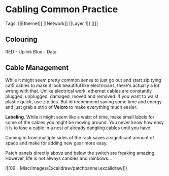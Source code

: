 # Cabling Common Practice
Tags: [[Ethernet]] [[Network]] [[Layer 1]] [[]]

## Colouring
RED - Uplink
Blue - Data

## Cable Management
While it might seem pretty common sense to just go out and start zip tying cat5 cables  to make it look beautiful like electricians, there's actually a lot wrong with that. Unlike electrical work, ethernet cables are constantly plugged, unplugged, damaged, moved and removed. If you want to waist plastic quick, use zip ties. But id recommend saving some time and energy and just grab a strip of **Velcro** to make everything much easier.

**Labeling**. While it might seem like a waist of time, make small labels for some of the cables you might be moving around. You never know how easy it is to lose a cable in a nest of already dangling cables until you have. 

Coming in from multiple sides of the rack saves a significant amount of space and make for adding new gear more easy.

Patch panels directly above and below the switch are freaking amazing. However, life is not always candies and rainbows...

![[09 - Misc/Images/Excalidraw/patchpannel.excalidraw]]\

